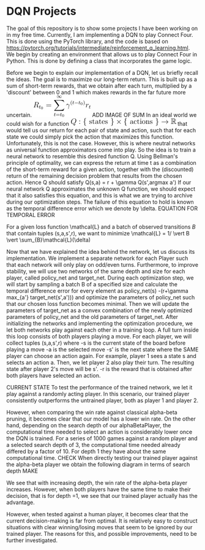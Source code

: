 # DQN Projects
The goal of this repository is to show some projects I have been working on in my free time. 
Currently, I am implementing a DQN to play Connect Four. 
This is done using the PyTorch library, and the code is based on https://pytorch.org/tutorials/intermediate/reinforcement_q_learning.html.
We begin by creating an environment that allows us to play Connect Four in Python.
This is done by defining a class that incorporates the game logic. 

Before we begin to explain our implementation of a DQN, let us briefly recall the ideas. 
The goal is to maximize our long-term return.
This is built up as a sum of short-term rewards, that we obtain after each turn, multiplied by a 'discount' between 0 and 1 which makes rewards in the far future more uncertain. 
![](ReadMeImages/return.jpg)
ADD IMAGE OF SUM
In an ideal world we could wish for a function 
![](ReadMeImages/Qfunction.jpg)
that would tell us our return for each pair of state and action, such that for each state we could simply pick the action that maximizes this function.
Unfortunately, this is not the case. 
However, this is where neutral networks as universal function approximators come into play. 
So the idea is to train a neural network to resemble this desired function Q.
Using Bellman's principle of optimality, we can express the return at time t as a combination of the short-term reward for a given action, together with the (discounted) return of the remaining decision problem that results from the chosen action.
Hence Q should satisfy 
Q(s,a) = r + \gamma Q(s',argmax a')
If our neural network Q approximates the unknown Q function, we should expect that it also satisfies this equation, and this is what we are trying to archive during our optimization steps. 
The failure of this equation to hold is known as the temporal difference error which we denote by \delta.
EQUATION FOR TEMPORAL ERROR

For a given loss function \mathcal{L} and a batch of observed transitions $B$ that contain tuples (s,a,s',r), we want to minimize 
\mathcal{L} = 1/ \vert B \vert \sum_{B}\mathcal{L}(\delta)

Now that we have explained the idea behind the network, let us discuss its implementation.
We implement a separate network for each Player such that each network will only play on odd/even turns. 
Furthermore, to improve stability, we will use two networks of the same depth and size for each player, called policy_net and target_net. 
During each optimization step, we will start by sampling a batch B of a specified size and calculate the temporal difference error for every element as
policy_net(s) -(r+\gamma max_{a'} target_net(s',a')))
and optimize the parameters of policy_net such that our chosen loss function becomes minimal. 
Then we will update the parameters of target_net as a convex combination of the newly optimized parameters of policy_net and the old parameters of target_net.
After initializing the networks and implementing the optimization procedure, we let both networks play against each other in a training loop. 
A full turn inside this loop consists of both players playing a move.
For each player, we will collect tuples (s,a,s',r) where
-s is the current state of the board before playing a move
-a is the selected move
-s' is the next state where the SAME player can choose an action again. For example, player 1 sees a state s and selects an action a. Then, we let player 2 also play their turn. The resulting state after player 2's move will be s'.
-r is the reward that is obtained after both players have selected an action.

CURRENT STATE
To test the performance of the trained network, we let it play against a randomly acting player. 
In this scenario, our trained player consistently outperforms the untrained player, both as player 1 and player 2. 

However, when comparing the win rate against classical alpha-beta pruning, it becomes clear that our model has a lower win rate.
On the other hand, depending on the search depth of our alphaBetaPlayer, the computational time needed to select an action is considerably lower once the DQN is trained.
For a series of 1000 games against a random player and a selected search depth of 3, the computational time needed already differed by a factor of 10.
For depth 1 they have about the same computational time.
CHECK
When directly testing our trained player against the alpha-beta player we obtain the following diagram in terms of search depth MAKE

We see that with increasing depth, the win rate of the alpha-beta player increases.
However, when both players have the same time to make their decision, that is for depth =1, we see that our trained player actually has the advantage.

However, when tested against a human player, it becomes clear that the current decision-making is far from optimal. 
It is relatively easy to construct situations with clear winning/losing moves that seem to be ignored by our trained player. 
The reasons for this, and possible improvements, need to be further investigated. 

